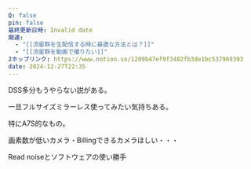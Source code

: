 ```yaml
---
Q: false
pin: false
最終更新日時: Invalid date
関連:
  - "[[流星群を生配信する時に最適な方法とは？]]"
  - "[[流星群を動画で撮りたい]]"
2ホップリンク: https://www.notion.so/1209b47ef9f3482fb3de1bc537969393
date: 2024-12-27T22:35
---
```

DSS多分もうやらない説がある。

  
一旦フルサイズミラーレス使ってみたい気持ちある。  

特にA7S的なもの。

  

画素数が低いカメラ・Billingできるカメラほしい・・・

  

Read noiseとソフトウェアの使い勝手